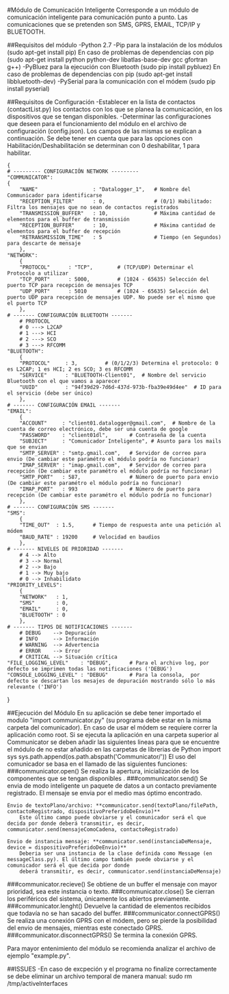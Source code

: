 #Módulo de Comunicación Inteligente
Corresponde a un módulo de comunicación inteligente para comunicación punto a punto. Las comunicaciones que se pretenden son SMS, GPRS, EMAIL, TCP/IP y BLUETOOTH.

##Requisitos del módulo
	-Python 2.7
	-Pip para la instalación de los módulos (sudo apt-get install pip)
		En caso de problemas de dependencias con pip (sudo apt-get install python python-dev libatlas-base-dev gcc gfortran g++)
	-PyBluez para la ejecución con Bluetooth (sudo pip install pybluez)
		En caso de problemas de dependencias con pip (sudo apt-get install libbluetooth-dev)
	-PySerial para la comunicación con el módem (sudo pip install pyserial)

##Requisitos de Configuración
	-Establecer en la lista de contactos (contactList.py) los contactos con los que se planea la comunicación, en los dispositivos que se tengan disponibles.
	-Determinar las configuraciones que deseen para el funcionamiento del módulo en el archivo de configuración (config.json). Los campos de las mismas se explican a continuación. Se debe tener en cuenta que para las opciones con Habilitación/Deshabilitación se determinan con 0 deshabilitar, 1 para habilitar.
	
	{
	# --------- CONFIGURACIÓN NETWORK ---------
	"COMMUNICATOR":
	{
		"NAME"					: "Datalogger_1", 	# Nombre del Communicador para identificarse
		"RECEPTION_FILTER"		: 0,				# (0/1) Habilitado: Filtra los mensajes que no sean de contactos registrados
		"TRANSMISSION_BUFFER" 	: 10,				# Máxima cantidad de elementos para el buffer de transmissión
		"RECEPTION_BUFFER" 		: 10,				# Máxima cantidad de elementos para el buffer de recepción
		"RETRANSMISSION_TIME" 	: 5					# Tiempo (en Segundos) para descarte de mensaje
		},
	"NETWORK":
		{
		"PROTOCOL"      : "TCP",		# (TCP/UDP) Determinar el Protocolo a utilizar
		"TCP_PORT"      : 5000,			# (1024 - 65635) Selección del puerto TCP para recepción de mensajes TCP
		"UDP_PORT"      : 5010			# (1024 - 65635) Selección del puerto UDP para recepción de mensajes UDP. No puede ser el mismo que el puerto TCP
	 	},
	# ------- CONFIGURACIÓN BLUETOOTH -------
		# PROTOCOL
		# 0 ---> L2CAP
		# 1 ---> HCI
		# 2 ---> SCO
		# 3 ---> RFCOMM
	"BLUETOOTH":
		{
		"PROTOCOL"     : 3,			# (0/1/2/3) Determina el protocolo: 0 es L2CAP; 1 es HCI; 2 es SCO; 3 es RFCOMM
		"SERVICE"      : "BLUETOOTH-Client01",  # Nombre del servicio Bluetooth con el que vamos a aparecer
		"UUID"         : "94f39d29-7d6d-437d-973b-fba39e49d4ee"  # ID para el servicio (debe ser único)
		},
	# ------- CONFIGURACIÓN EMAIL -------
	"EMAIL":
		{
		"ACCOUNT"     : "client01.datalogger@gmail.com",  # Nombre de la cuenta de correo electrónico, debe ser una cuenta de google
		"PASSWORD"    : "client01dl",		# Contraseña de la cuenta
		"SUBJECT"	  : "Comunicador Inteligente", # Asunto para los mails que se envian
		"SMTP_SERVER" : "smtp.gmail.com",	# Servidor de correo para envio (De cambiar este paramétro el módulo podría no funcionar)
		"IMAP_SERVER" : "imap.gmail.com",	# Servidor de correo para recepción (De cambiar este paramétro el módulo podría no funcionar)
		"SMTP_PORT"   : 587,				# Número de puerto para envio (De cambiar este paramétro el módulo podría no funcionar)
		"IMAP_PORT"   : 993					# Número de puerto para recepción (De cambiar este paramétro el módulo podría no funcionar)
		},
	# ------- CONFIGURACIÓN SMS -------
	"SMS":
		{
		"TIME_OUT"  : 1.5,  	# Tiempo de respuesta ante una petición al módem
		"BAUD_RATE" : 19200  	# Velocidad en baudios
		},
	# ------- NIVELES DE PRIORIDAD -------
		# 4 --> Alto
		# 3 --> Normal
		# 2 --> Bajo
		# 1 --> Muy bajo
		# 0 --> Inhabilidato
	"PRIORITY_LEVELS":
		{
		"NETWORK"   : 1,
		"SMS"       : 0,
		"EMAIL"     : 0,
		"BLUETOOTH" : 0
		},
	# ------- TIPOS DE NOTIFICACIONES -------
		# DEBUG    --> Depuración
		# INFO     --> Información
		# WARNING  --> Advertencia
		# ERROR    --> Error
		# CRITICAL --> Situación crítica
	"FILE_LOGGING_LEVEL"    : "DEBUG",		# Para el archivo log, por defecto se imprimen todas las notificaciones ('DEBUG')
	"CONSOLE_LOGGING_LEVEL" : "DEBUG"		# Para la consola,  por defecto se descartan los mesajes de depuración mostrando sólo lo más relevante ('INFO')
}

##Ejecución del Módulo
En su aplicación se debe tener importado el modulo "import communicator.py" (su programa debe estar en la misma carpeta del comunicador). En caso de usar el módem se requiere correr la aplicación como root. 
Si se ejecuta la aplicación en una carpeta superior al Communicator se deben añadir las siguientes lineas para que se encuentre el módulo de no estar añadido en las carpetas de librerias de Python
	import sys
	sys.path.append(os.path.abspath('Communicator/'))
El uso del comunicador se basa en el llamado de las siguientes funciones:
###communicator.open()
	Se realiza la apertura, inicialización de los componentes que se tengan disponibles	.
###communicator.send()
	Se envia de modo inteligente un paquete de datos a un contacto previamente registrado.
	El mensaje se envia por el medio mas óptimo encontrado.

	Envio de textoPlano/archivo: **communicator.send(textoPlano/filePath, contactoRegistrado, dispositivoPreferidoDeEnvio)**
		Este último campo puede obviarse y el comunicador será el que decida por donde deberá transmitir, es decir, communicator.send(mensajeComoCadena, contactoRegistrado)

	Envio de instancia mensaje: **communicator.send(instanciaDeMensaje, device = dispositivoPreferidoDeEnvio)**
		Deberia ser una instancia de la clase definida como Message (en messageClass.py). El último campo también puede obviarse y el comunicador será el que decida por donde
		deberá transmitir, es decir, communicator.send(instanciaDeMensaje)
###communicator.recieve()
	Se obtiene de un buffer el mensaje con mayor prioridad, sea este instancia o texto.
###communicator.close()
	Se cierran los periféricos del sistema, únicamente los abiertos previamente.
###communicator.lenght()
	Devuelve la cantidad de elementos recibidos que todavía no se han sacado del buffer.
###communicator.connectGPRS()
	Se realiza una conexión GPRS con el módem, pero se pierde la posibilidad del envio de mensajes, mientras este conectado GPRS.
###communicator.disconnectGPRS()
	Se termina la conexión GPRS.

Para mayor entenimiento del módulo se recomienda analizar el archivo de ejemplo "example.py".

##ISSUES
	-En caso de excpeción y el programa no finalize correctamente se debe eliminar un archivo temporal de manera manual: sudo rm /tmp/activeInterfaces 
